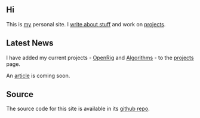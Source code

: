 ## Hi ##

This is [my][0] personal site. I [write about stuff][1] and work on [projects][2].

## Latest News ##

I have added my current projects - [OpenRig][latest0] and [Algorithms][latest1] - to the
[projects][2] page.

An [article][1] is coming soon.

## Source ##

The source code for this site is available in its [github repo][3].

[0]:/about
[1]:/articles
[2]:/projects
[3]:https://github.com/lorenzo-stoakes/ljs.io

[latest0]:/projects/openrig
[latest1]:/projects/alg
